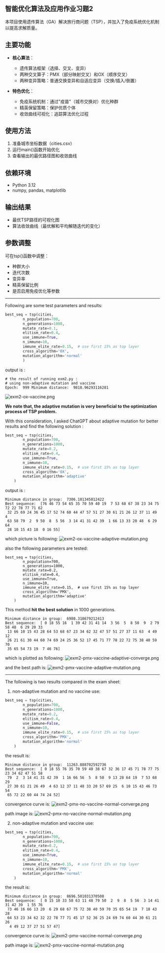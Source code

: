## 智能优化算法及应用作业习题2 

本项目使用遗传算法（GA）解决旅行商问题（TSP），并加入了免疫系统优化机制以提高求解质量。

## 主要功能

- **核心算法**：
  - 遗传算法框架（选择、交叉、变异）
  - 两种交叉算子：PMX（部分映射交叉）和OX（顺序交叉）
  - 两种变异策略：普通交换变异和自适应变异（交换/插入/倒置）

- **特色优化**：
  - 免疫系统机制：通过"疫苗"（城市交换对）优化种群
  - 精英保留策略：保护优质个体
  - 收敛曲线可视化：追踪算法优化过程

## 使用方法
1. 准备城市坐标数据（cities.csv）
2. 运行main()函数开始优化
3. 查看输出的最优路径图和收敛曲线

## 依赖环境
- Python 3.12
- numpy, pandas, matplotlib

## 输出结果
- 最优TSP路径的可视化图
- 算法收敛曲线（最优解和平均解随迭代的变化）

## 参数调整
可在tsp()函数中调整：
- 种群大小
- 迭代次数
- 变异率
- 精英保留比例
- 是否启用免疫优化等参数


---

Following are some test parameters and results:   

```python
best_seq = tsp(cities,
        n_population=700,
        n_generations=1000,
        mutate_rate=0.1,
        elitism_rate=0.4,
        use_immune=True,
        n_immune=10,
        immune_elite_rate=0.15,  # use first 15% as top layer
        cross_algorithm='OX',
        mutation_algorithm='normal'
        )
```

output is : 
```shell 
# the result of running exm2.py :
# using non-adaptive mutation and vaccine
Epoch:  999 Minimum distance:  9818.96293116281
```
![exm2-ox-vaccine.png](img/exm2-ox-vaccine.png)

**We note that, the adaptive mutation is very beneficial to the optimization process of TSP problem.**

With this consideration, I asked ChatGPT about adaptive mutation for better results and find the following solution : 

```python 
best_seq = tsp(cities,
        n_population=700,
        n_generations=1000,
        mutate_rate=0.2,
        elitism_rate=0.4,
        use_immune=True,
        n_immune=10,
        immune_elite_rate=0.15,  # use first 15% as top layer
        cross_algorithm='OX',
        mutation_algorithm='adaptive'
    )
```

output is :  
```shell 
Minimum distance in group:  7306.101345812422
Best sequence:  [76 46 73 54 65 35 70 59 40 19  7 53 68 67 38 23 34 75 72 22 78 77 71 62
 32 25 69 24 36 45 17 52 74 60 44 47 57 51 27 30 61 21 26 12 37 11 49  4
 63 58 79  2  9 50  8  5 56  3 14 41 31 42 39  1 66 13 33 20 48  6 29 64
 28 10 15 43 18  0 16 55] 
```

which picture is following: 
![exm2-ox-vaccine-adaptive-mutation.png](img/exm2-ox-vaccine-adaptive-mutation.png)

also the following parameters are tested: 
```shell
best_seq = tsp(cities,
        n_population=700,
        n_generations=1000,
        mutate_rate=0.2,
        elitism_rate=0.4,
        use_immune=True,
        n_immune=10,
        immune_elite_rate=0.15,  # use first 15% as top layer
        cross_algorithm='PMX',
        mutation_algorithm='adaptive'
    )
```

This method **hit the best solution** in 1000 generations. 
```
Minimum distance in group:  6980.318679212413 
Best sequence:  [ 0 18 55 16  1 39 42 31 41 14  3 56  5  8 50  9  2 79 58 48  6 29 20 33
 13 66 10 15 43 28 64 53 68 67 23 34 62 32 47 57 51 27 37 11 63  4 49 12
 26 21 61 30 44 60 74 69 24 25 36 52 17 45 71 77 78 22 72 75 38 40 59 70
 35 65 54 73 19  7 46 76]
```

which is plotted as following: 
![exm2-pmx-vaccine-adaptive-converge.png](img/exm2-pmx-vaccine-adaptive-converge.png)

and the best path is: 
![exm2-pmx-vaccine-adaptive-mutation.png](img/exm2-pmx-vaccine-adaptive-mutation.png)



----

The following is two results compared in the exam sheet: 

1. non-adaptive mutation and no vaccine use:
```python
best_seq = tsp(cities,
        n_population=700,
        n_generations=1000,
        mutate_rate=0.2,
        elitism_rate=0.4,
        use_immune=False,
        n_immune=10,
        immune_elite_rate=0.15,  # use first 15% as top layer
        cross_algorithm='PMX',
        mutation_algorithm='normal'
    )
```

the result is: 
```shell
Minimum distance in group:  11263.888702592736
Best sequence:  [ 0 18 55 76 35 70 59 40 38 67 32 36 17 45 71 78 77 75 23 34 62 47 51 58
 79  2  3 14 41 31 42 39  1 16 66 56  5  8 50  9 13 28 64 19  7 53 68 29
 27 30 61 21 26 49  4 63 12 37 11 48 33 20 57 69 25  6 10 15 43 46 73 54
 65 72 22 60 44 74 24 52]
```

convergence curve is:
![exm2-pmx-no-vaccine-normal-converge.png](img/exm2-pmx-no-vaccine-normal-converge.png)

path image is:
![exm2-pmx-no-vaccine-normal-mutation.png](img/exm2-pmx-no-vaccine-normal-mutation.png)


2. non-adaptive mutation and vaccine use:

```python
best_seq = tsp(cities,
        n_population=700,
        n_generations=1000,
        mutate_rate=0.2,
        elitism_rate=0.4,
        use_immune=True,
        n_immune=10,
        immune_elite_rate=0.15,  # use first 15% as top layer
        cross_algorithm='PMX',
        mutation_algorithm='normal'
    )
```

the result is: 
```shell
Minimum distance in group:  8696.501031370508
Best sequence:  [ 0 15 10 33 58 63 11 48 79 50  2  9  8  5 56  3 14 41 31 42 39  1 55 76
 73 46 16 66 13 20  6 29 68 67 75 72 38 40 59 70 35 65 54 19  7 18 43 28
 64 53 23 34 62 32 22 78 77 71 45 17 52 36 25 24 69 74 60 44 30 61 21 26
  4 49 12 37 27 51 57 47] 
```

convergence curve is: 
![exm2-pmx-vaccine-normal-converge.png](img/exm2-pmx-vaccine-normal-converge.png)

path image is: 
![exm2-pmx-vaccine-normal-mutation.png](img/exm2-pmx-vaccine-normal-mutation.png)



